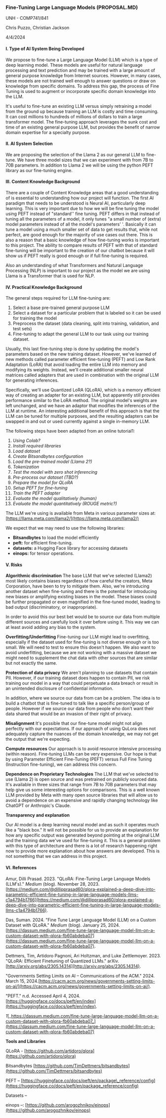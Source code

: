 ### Fine-Tuning Large Language Models (PROPOSAL.MD)

UNH - COMP741/841

Chris Puzzo, Christian Jackson

4/4/2024

#### I. Type of AI System Being Developed

We propose to fine-tune a Large Language Model (LLM) which is a type of deep learning model. These models are useful for natural language processing and text prediction and may be trained with a large amount of general purpose knowledge from Internet sources. However, in many cases, these models are not trained well enough to answer questions or draw on knowledge from specific domains. To address this gap, the process of Fine Tuning is used to augment or incorporate specific domain knowledge into the LLM.

It's useful to fine-tune an existing LLM versus simply retraining a model from the ground up because training an LLM is costly and time consuming. It can cost millions to hundreds of millions of dollars to train a large transformer model. The fine-tuning approach leverages the sunk cost and time of an existing general purpose LLM, but provides the benefit of narrow domain expertise for a specialty purpose.

#### II. AI System Selection

We are proposing the selection of the Llama 2 as our general LLM to fine-tune. We have three model sizes that we can experiment with from 7B to 70B parameters. In addition to Llama 2 we will be using the python PEFT library as our fine-tuning engine.

#### III. Content Knowledge Background

There are a couple of Content Knowledge areas that a good understanding of is essential to understanding how our project will function. The first AI paradigm that needs to be understood is Neural AI, particularly deep learning. This is very important due to how we will be fine tuning the model using PEFT instead of "standard'' fine tuning. PEFT differs in that instead of tuning all the parameters of a model, it only tunes "a small number of (extra) model parameters instead of all the model's parameters' '. Basically it can tune a model using a much smaller set of data to get results that, while not perfect, are good enough for the majority of use cases out there. This is also a reason that a basic knowledge of how fine-tuning works is important to this project. The ability to compare results of PEFT with that of standard fine-tuning will be important to the creation of our chatbot because it will show us if PEFT really is good enough or if full fine-tuning is required.

Also an understanding of what Transformers and Natural Language Processing (NLP) is important to our project as the model we are using Llama is a Transformer that is used for NLP.

#### IV. Practical Knowledge Background

The general steps required for LLM fine-tuning are:

1. Select a base pre-trained general purpose LLM
2. Select a dataset for a particular problem that is labeled so it can be used for training the model
3. Preprocess the dataset (data cleaning, split into training, validation, and test sets)
4. Fine-tuning to adapt the general LLM to our task using our training dataset.

Usually, this last fine-tuning step is done by updating the model's parameters based on the new training dataset. However, we've learned of new methods called parameter efficient fine-tuning (PEFT) and Low Rank Adaptation (LoRA) that avoid loading the entire LLM into memory and modifying its weights. Instead, we'll create additional smaller neural matrices called adapters that are used in combination with the original LLM for generating inferences.

Specifically, we'll use Quantized LoRA (QLoRA), which is a memory efficient way of creating an adapter for an existing LLM, but apparently still provides performance similar to the LoRA method. The original model's weights are left unchanged, and we have an adaptor that modifies the inferences of the LLM at runtime. An interesting additional benefit of this approach is that the LLM can be tuned for multiple purposes, and the resulting adapters can be swapped in and out or used currently against a single in-memory LLM.

The following steps have been adapted from an online tutorial1:

1. _Using Colab?_
2. _Install required libraries_
3. _Load dataset_
4. _Create Bitsandbytes configuration_
5. _Load the pre-trained model (Llama 2?)_
6. _Tokenization_
7. _Test the model with zero shot inferencing_
8. _Pre-process our dataset (TBD?)_
9. _Prepare the model for QLoRA_
10. _Setup PEFT for fine-tuning_
11. _Train the PEFT adapter_
12. _Evaluate the model qualitatively (human)_
13. _Evaluate the model quantitatively (ROUGE metric?)_

The LLM we're using is available from Meta in various parameter sizes at:
[https://llama.meta.com/llama2/](https://llama.meta.com/llama2/)

We expect that we may need to use the following libraries:

- **Bitsandbytes** to load the model efficiently
- **peft:** for efficient fine-tuning.
- **datasets:** a Hugging Face library for accessing datasets
- **einops:** for tensor operations.

#### V. Risks

**Algorithmic discrimination**
 The base LLM that we've selected (Llama2) most likely contains biases regardless of how careful the creators, Meta Corporation, have been to try to mitigate them. Also, we're introducing another dataset when fine-tuning and there is the potential for introducing new biases or amplifying existing biases in the model. These biases could be further propagated or even magnified in the fine-tuned model, leading to bad output (discriminatory, or inappropriate).

In order to avoid this our best bet would be to source our data from multiple different sources and carefully look it over before using it. This way we can at least avoid adding any bias to the system.

**Overfitting/Underfitting**
 Fine-tuning our LLM might lead to overfitting, especially if the dataset used for fine-tuning is not diverse enough or is too small. We will need to test to ensure this doesn't happen. We also want to avoid underfitting, because we are not working with a massive dataset we might need to supplement the chat data with other sources that are similar but not exactly the same.

**Protection of data privacy**
 We aren't planning to use datasets that contain PII. However, if our training dataset does happen to contain PII, we risk training our model in a way that could perpetuate a data breach or result in an unintended disclosure of confidential information.

In addition, where we source our data from can be a problem. The idea is to build a chatbot that is fine-tuned to talk like a specific person/group of people. However if we source our data from people who don't want their data shared that would be an invasion of their right of privacy.

**Misalignment**
 It's possible that our fine-tune model might not align perfectly with our expectations. If our approach of using QuLora does not adequately capture the nuances of the domain knowledge, we may not get the output that we're expecting.

**Compute resources**
 Our approach is to avoid resource intensive processing (within reason). Fine-tuning LLMs can be very expensive. Our hope is that by using Parameter Efficient Fine-Tuning (PEFT) versus Full Fine Tuning (Instruction fine-tuning), we can address this concern.

**Dependence on Proprietary Technologies**
 The LLM that we've selected to use (Llama 2) is open source and was pretrained on publicly sourced data. It's available in three sizes that range from 7B to 70B parameters that may help give us some interesting options for comparisons. This is a well known LLM provided by Meta with many open source libraries that will allow us to avoid a dependence on an expensive and rapidly changing technology like ChatGPT or Anthropic's Claude.

**Transparency and explanation**

Our AI model is a deep learning neural model and as such it operates much like a "black box." It will not be possible for us to provide an explanation for how any specific output was generated beyond pointing at the original LLM and the training data we've used for fine-tuning it. This is a general problem with this type of architecture and there is a lot of research happening right now to provide more explanation about how answers are developed. This is not something that we can address in this project.

####


#### VI. References

Amur, Dilli Prasad. 2023. "QLoRA: Fine-Tuning Large Language Models (LLM's)." _Medium_ (blog). November 28, 2023.[https://medium.com/@dillipprasad60/qlora-explained-a-deep-dive-into-parametric-efficient-fine-tuning-in-large-language-models-llms-c1a4794b1766](https://medium.com/@dillipprasad60/qlora-explained-a-deep-dive-into-parametric-efficient-fine-tuning-in-large-language-models-llms-c1a4794b1766).

Das, Suman. 2024. "Fine Tune Large Language Model (LLM) on a Custom Dataset with QLoRA." _Medium_ (blog). January 25, 2024.[https://dassum.medium.com/fine-tune-large-language-model-llm-on-a-custom-dataset-with-qlora-fb60abdeba07](https://dassum.medium.com/fine-tune-large-language-model-llm-on-a-custom-dataset-with-qlora-fb60abdeba07).

Dettmers, Tim, Artidoro Pagnoni, Ari Holtzman, and Luke Zettlemoyer. 2023. "QLoRA: Efficient Finetuning of Quantized LLMs." arXiv.[http://arxiv.org/abs/2305.14314](http://arxiv.org/abs/2305.14314).

"Governments Setting Limits on AI – Communications of the ACM." 2024. March 15, 2024.[https://cacm.acm.org/news/governments-setting-limits-on-ai/](https://cacm.acm.org/news/governments-setting-limits-on-ai/).

"PEFT." n.d. Accessed April 4, 2024.[https://huggingface.co/docs/peft/en/index](https://huggingface.co/docs/peft/en/index).

_1_[_https://dassum.medium.com/fine-tune-large-language-model-llm-on-a-custom-dataset-with-qlora-fb60abdeba07_](https://dassum.medium.com/fine-tune-large-language-model-llm-on-a-custom-dataset-with-qlora-fb60abdeba07)


**Tools and Libraries**

QLoRA - [https://github.com/artidoro/qlora](https://github.com/artidoro/qlora)

Bitsandbytes [https://github.com/TimDettmers/bitsandbytes](https://github.com/TimDettmers/bitsandbytes)

PEFT – [https://huggingface.co/docs/peft/en/package\_reference/config](https://huggingface.co/docs/peft/en/package_reference/config)

Datasets –

einops –: [https://github.com/arogozhnikov/einops](https://github.com/arogozhnikov/einops)
